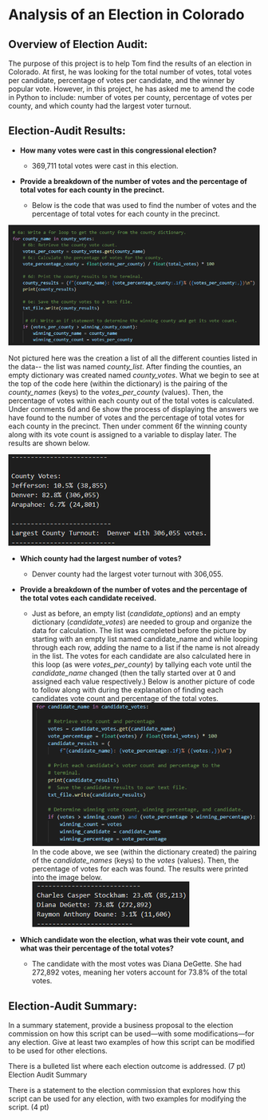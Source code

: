 # Analysis of an Election in Colorado

## Overview of Election Audit:
The purpose of this project is to help Tom find the results of an election in Colorado. At first, he was looking for the total number of votes, total votes per candidate, percentage of votes per candidate, and the winner by popular vote. However, in this project, he has asked me to amend the code in Python to include: number of votes per county, percentage of votes per county, and which county had the largest voter turnout.

## Election-Audit Results: 
- **How many votes were cast in this congressional election?**
  - 369,711 total votes were cast in this election.

- **Provide a breakdown of the number of votes and the percentage of total votes for each county in the precinct.**
  - Below is the code that was used to find the number of votes and the percentage of total votes for each county in the precinct. 

![](Resources/county_code.png)

Not pictured here was the creation a list of all the different counties listed in the data-- the list was named *county_list*. After finding the counties,  an empty dictionary was created named *county_votes*. What we begin to see at the top of the code here (within the dictionary) is the pairing of the *county_names* (keys) to the *votes_per_county* (values). Then, the percentage of votes within each county out of the total votes is calculated. Under comments 6d and 6e show the process of displaying the answers we have found to the number of votes and the percentage of total votes for each county in the precinct. Then under comment 6f the winning county along with its vote count is assigned to a variable to display later. The results are shown below. 

![](Resources/county_info.png)


- **Which county had the largest number of votes?** 
  - Denver county had the largest voter turnout with 306,055.

- **Provide a breakdown of the number of votes and the percentage of the total votes each candidate received.**
  - Just as before, an empty list (*candidate_options*) and an empty dictionary (*candidate_votes*) are needed to group and organize the data for calculation. The list was completed before the picture by starting with an empty list named candidate_name and while looping through each row, adding the name to a list if the name is not already in the list. The votes for each candidate are also calculated here in this loop (as were *votes_per_county*) by tallying each vote until the *candidate_name* changed (then the tally started over at 0 and assigned each value respectively.) Below is another picture of code to follow along with during the explanation of finding each candidates vote count and percentage of the total votes.
![](Resources/candidate_code.png)
In the code above, we see (within the dictionary created) the pairing of the *candidate_names* (keys) to the *votes* (values). Then, the percentage of votes for each was found. The results were printed into the image below.
![](Resources/candidate_info.png)


- **Which candidate won the election, what was their vote count, and what was their percentage of the total votes?**
  - The candidate with the most votes was Diana DeGette. She had 272,892 votes, meaning her voters account for 73.8% of the total votes.

## Election-Audit Summary: 
In a summary statement, provide a business proposal to the election commission on how this script can be used—with some modifications—for any election. Give at least two examples of how this script can be modified to be used for other elections.




There is a bulleted list where each election outcome is addressed. (7 pt)
Election Audit Summary

There is a statement to the election commission that explores how this script can be used for any election, with two examples for modifying the script. (4 pt)
